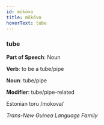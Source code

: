 ```yaml
---
id: mökövo
title: mökövo
hoverText: tube
---
```


### tube

**Part of Speech**: Noun

**Verb**: to be a tube/pipe

**Noun**: tube/pipe

**Modifier**: tube/pipe-related

Estonian toru /mokova/

*Trans-New Guinea Language Family*